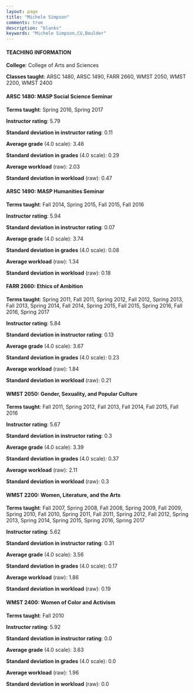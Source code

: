 ```yaml
---
layout: page
title: "Michele Simpson" 
comments: true
description: "blanks"
keywords: "Michele Simpson,CU,Boulder"
---
```

<head>
<script src="https://ajax.googleapis.com/ajax/libs/jquery/2.1.3/jquery.min.js"></script>
<script src="https://dl.dropboxusercontent.com/s/pc42nxpaw1ea4o9/highcharts.js?dl=0"></script>
<!-- <script src="../assets/js/highcharts.js"></script> -->
<style type="text/css">@font-face {
	font-family: "Bebas Neue";
	src: url(https://www.filehosting.org/file/details/544349/BebasNeue Regular.otf) format("opentype");
	}
	h1.Bebas { 
		font-family: "Bebas Neue", Verdana, Tahoma;
	}
</style>
</head>
	   
#### TEACHING INFORMATION

**College**: College of Arts and Sciences

**Classes taught**: ARSC 1480, ARSC 1490, FARR 2660, WMST 2050, WMST 2200, WMST 2400

#### ARSC 1480: MASP Social Science Seminar

**Terms taught**: Spring 2016, Spring 2017

**Instructor rating**: 5.79

**Standard deviation in instructor rating**: 0.11

**Average grade** (4.0 scale): 3.46

**Standard deviation in grades** (4.0 scale): 0.29

**Average workload** (raw): 2.03

**Standard deviation in workload** (raw): 0.47

#### ARSC 1490: MASP Humanities Seminar

**Terms taught**: Fall 2014, Spring 2015, Fall 2015, Fall 2016

**Instructor rating**: 5.94

**Standard deviation in instructor rating**: 0.07

**Average grade** (4.0 scale): 3.74

**Standard deviation in grades** (4.0 scale): 0.08

**Average workload** (raw): 1.34

**Standard deviation in workload** (raw): 0.18

#### FARR 2660: Ethics of Ambition

**Terms taught**: Spring 2011, Fall 2011, Spring 2012, Fall 2012, Spring 2013, Fall 2013, Spring 2014, Fall 2014, Spring 2015, Fall 2015, Spring 2016, Fall 2016, Spring 2017

**Instructor rating**: 5.84

**Standard deviation in instructor rating**: 0.13

**Average grade** (4.0 scale): 3.67

**Standard deviation in grades** (4.0 scale): 0.23

**Average workload** (raw): 1.84

**Standard deviation in workload** (raw): 0.21

#### WMST 2050: Gender, Sexuality, and Popular Culture

**Terms taught**: Fall 2011, Spring 2012, Fall 2013, Fall 2014, Fall 2015, Fall 2016

**Instructor rating**: 5.67

**Standard deviation in instructor rating**: 0.3

**Average grade** (4.0 scale): 3.39

**Standard deviation in grades** (4.0 scale): 0.37

**Average workload** (raw): 2.11

**Standard deviation in workload** (raw): 0.3

#### WMST 2200: Women, Literature, and the Arts

**Terms taught**: Fall 2007, Spring 2008, Fall 2008, Spring 2009, Fall 2009, Spring 2010, Fall 2010, Spring 2011, Fall 2011, Spring 2012, Fall 2012, Spring 2013, Spring 2014, Spring 2015, Spring 2016, Spring 2017

**Instructor rating**: 5.62

**Standard deviation in instructor rating**: 0.31

**Average grade** (4.0 scale): 3.56

**Standard deviation in grades** (4.0 scale): 0.17

**Average workload** (raw): 1.86

**Standard deviation in workload** (raw): 0.19

#### WMST 2400: Women of Color and Activism

**Terms taught**: Fall 2010

**Instructor rating**: 5.92

**Standard deviation in instructor rating**: 0.0

**Average grade** (4.0 scale): 3.63

**Standard deviation in grades** (4.0 scale): 0.0

**Average workload** (raw): 1.96

**Standard deviation in workload** (raw): 0.0

